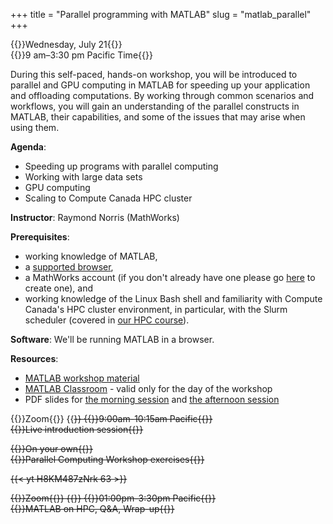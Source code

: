 +++
title = "Parallel programming with MATLAB"
slug = "matlab_parallel"
+++

{{<cor>}}Wednesday, July 21{{</cor>}}\
{{<cgr>}}9 am–3:30 pm Pacific Time{{</cgr>}}

<!-- 9-10 am Pacific Live Intro session -->
<!-- 10-1 pm Pacific Self learning (video and exercises) -->
<!-- 1-2:30 pm Pacific Live QA session -->

During this self-paced, hands-on workshop, you will be introduced to parallel and GPU computing in MATLAB for speeding
up your application and offloading computations. By working through common scenarios and workflows, you will gain an
understanding of the parallel constructs in MATLAB, their capabilities, and some of the issues that may arise when using
them.

**Agenda**:

- Speeding up programs with parallel computing
- Working with large data sets
- GPU computing
- Scaling to Compute Canada HPC cluster

**Instructor**: Raymond Norris (MathWorks)

**Prerequisites**:

- working knowledge of MATLAB,
- a [supported browser](https://www.mathworks.com/support/requirements/browser-requirements.html),
- a MathWorks account (if you don't already have one please go [here](https://www.mathworks.com/login) to create one), and
- working knowledge of the Linux Bash shell and familiarity with Compute Canada's HPC cluster environment, in
  particular, with the Slurm scheduler (covered in [our HPC course](../basics_hpc)).

**Software**: We'll be running MATLAB in a browser.

**Resources**:

<!-- - [Video tutorial](https://youtu.be/H8KM487zNrk) -->
- [MATLAB workshop material](https://drive.matlab.com/sharing/8bd444df-1344-429e-aa71-1da85bf81870)
- [MATLAB Classroom](https://www.mathworks.com/licensecenter/classroom/PC_3507600) - valid only for the day of the workshop
- PDF slides for [the morning session](../../slides/MATLAB-parallelComputing1.pdf) and
  [the afternoon session](../../slides/MATLAB-parallelComputing2.pdf)

<!-- All attendees will need a remote secure shell (SSH) client installed -->
<!-- on their computer in order to participate in the course exercises. On Windows we recommend -->
<!-- [the free Home Edition of MobaXterm](https://mobaxterm.mobatek.net/download.html). On Mac and Linux computers SSH is -->
<!-- usually pre-installed (try typing `ssh` in a terminal to make sure it is there). -->

{{<cor>}}Zoom{{</cor>}} {{<s>}} {{<cgr>}}9:00am-10:15am Pacific{{</cgr>}} \
{{<nolinktitle>}}Live introduction session{{</nolinktitle>}}

{{<cbr>}}On your own{{</cbr>}} \
{{<nolinktitle>}}Parallel Computing Workshop exercises{{</nolinktitle>}}

{{< yt H8KM487zNrk 63 >}}

{{<cor>}}Zoom{{</cor>}} {{<s>}} {{<cgr>}}01:00pm-3:30pm Pacific{{</cgr>}} \
{{<nolinktitle>}}MATLAB on HPC, Q&A, Wrap-up{{</nolinktitle>}}
